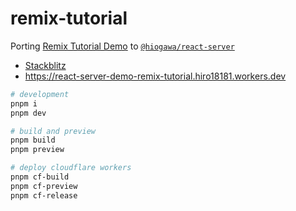 # remix-tutorial

Porting [Remix Tutorial Demo](https://github.com/remix-run/remix/blob/b07921efd5e8eed98e2996749852777c71bc3e50/docs/start/tutorial.md) to [`@hiogawa/react-server`](https://github.com/hi-ogawa/vite-plugins/tree/main/packages/react-server)

- [Stackblitz](https://stackblitz.com/github/hi-ogawa/rsc-on-vite/tree/main/remix-tutorial)
- https://react-server-demo-remix-tutorial.hiro18181.workers.dev

```sh
# development
pnpm i
pnpm dev

# build and preview
pnpm build
pnpm preview

# deploy cloudflare workers
pnpm cf-build
pnpm cf-preview
pnpm cf-release
```
